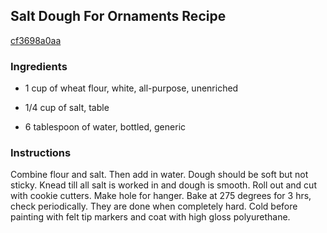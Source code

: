 ## Salt Dough For Ornaments Recipe

[cf3698a0aa](http://cookeatshare.com/recipes/salt-dough-for-ornaments-7248)

### Ingredients

 - 1 cup of wheat flour, white, all-purpose, unenriched

 - 1/4 cup of salt, table

 - 6 tablespoon of water, bottled, generic

### Instructions

Combine flour and salt. Then add in water. Dough should be soft but not sticky. Knead till all salt is worked in and dough is smooth. Roll out and cut with cookie cutters. Make hole for hanger. Bake at 275 degrees for 3 hrs, check periodically. They are done when completely hard. Cold before painting with felt tip markers and coat with high gloss polyurethane.